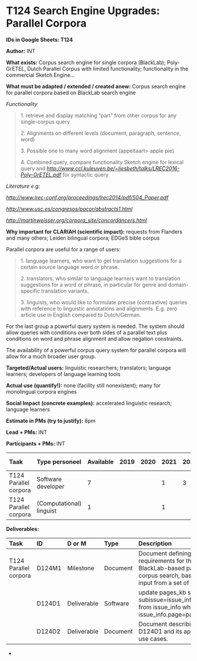 <h1 id="t124-search-engine-upgrades-parallel-corpora"><strong>T124</strong> Search Engine Upgrades: Parallel Corpora</h1>
<p><strong>IDs in Google Sheets: T124</strong></p>
<p><strong>Author:</strong> INT</p>
<p><strong>What exists:</strong> Corpus search engine for single corpora (BlackLab); Poly-GrETEL, Dutch Parallel Corpus with limited functionality; functionality in the commercial Sketch Engine...</p>
<p><strong>What must be adapted / extended / created anew:</strong> Corpus search engine for parallel corpora based on BlackLab search engine</p>
<p><em>Functionality</em></p>
<blockquote>
<p>1. retrieve and display matching “part” from other corpus for any single-corpus query</p>
<p>2. Alignments on different levels (document, paragraph, sentence, word)</p>
<p>3. Possible one to many word alignment (appeltaart&gt; apple pie)</p>
<p>4. Combined query, compare functionality Sketch engine for lexical query and <a href="http://www.ccl.kuleuven.be/~liesbeth/talks/LREC2016-Poly-GrETEL.pdf"><em>http://www.ccl.kuleuven.be/~liesbeth/talks/LREC2016-Poly-GrETEL.pdf</em></a> for syntactic query</p>
</blockquote>
<p><em>Literature e.g:</em></p>
<p><a href="http://www.lrec-conf.org/proceedings/lrec2014/pdf/504_Paper.pdf"><em>http://www.lrec-conf.org/proceedings/lrec2014/pdf/504_Paper.pdf</em></a></p>
<p><a href="http://www.usc.es/congresos/pacor/abstracts1.html"><em>http://www.usc.es/congresos/pacor/abstracts1.html</em></a></p>
<p><a href="http://martinweisser.org/corpora_site/concordancers.html"><em>http://martinweisser.org/corpora_site/concordancers.html</em></a></p>
<p><strong>Why important for CLARIAH (scientific impact):</strong> requests from Flanders and many others; Leiden bilingual corpora; EDGeS bible corpus</p>
<p>Parallel corpora are useful for a range of users:</p>
<blockquote>
<p>1. language learners, who want to get translation suggestions for a certain source language word or phrase.</p>
<p>2. translators, who similar to language learners want to translation suggestions for a word or phrase, in particular for genre and domain-specific translation variants.</p>
<p>3. linguists, who would like to formulate precise (contrastive) queries with reference to linguistic annotations and alignments. E.g. zero article use in English compared to Dutch/German.</p>
</blockquote>
<p>For the last group a powerful query system is needed. The system should allow queries with conditions over both sides of a parallel text plus conditions on word and phrase alignment and allow negation constraints.</p>
<p>The availability of a powerful corpus query system for parallel corpora will allow for a much broader user group.</p>
<p><strong>Targeted/Actual users:</strong> linguistic researchers; translators; language learners; developers of language learning tools</p>
<p><strong>Actual use (quantify!):</strong> none (facility still nonexistent); many for monolingual corpora engines</p>
<p><strong>Social Impact</strong> <strong>(concrete examples):</strong> accelerated linguistic research; language learners</p>
<p><strong>Estimate in PMs (try to justify):</strong> 8pm</p>
<p><strong>Lead + PMs:</strong> INT</p>
<p><strong>Participants + PMs:</strong> INT</p>
<table>
<thead>
<tr class="header">
<th align="left"><strong>Taak</strong></th>
<th align="left"><strong>Type personeel</strong></th>
<th align="left"><strong>Available</strong></th>
<th align="left"><strong>2019</strong></th>
<th align="left"><strong>2020</strong></th>
<th align="left"><strong>2021</strong></th>
<th align="left"><strong>2022</strong></th>
<th align="left"><strong>2023</strong></th>
<th align="left"><strong>Summed</strong></th>
<th align="left"><strong>Task total</strong></th>
</tr>
</thead>
<tbody>
<tr class="odd">
<td align="left">T124 Parallel corpora</td>
<td align="left">Software developer</td>
<td align="left">7</td>
<td align="left"></td>
<td align="left"></td>
<td align="left">1</td>
<td align="left">3</td>
<td align="left">3</td>
<td align="left"><strong>7</strong></td>
<td align="left">8</td>
</tr>
<tr class="even">
<td align="left">T124 Parallel corpora</td>
<td align="left">(Computational) linguist</td>
<td align="left">1</td>
<td align="left"></td>
<td align="left"></td>
<td align="left">1</td>
<td align="left"></td>
<td align="left"></td>
<td align="left"><strong>1</strong></td>
<td align="left"></td>
</tr>
</tbody>
</table>
<p><strong>Deliverables:</strong></p>
<table>
<thead>
<tr class="header">
<th align="left">Task</th>
<th align="left">ID</th>
<th align="left">D or M</th>
<th align="left">Type</th>
<th align="left">Description</th>
</tr>
</thead>
<tbody>
<tr class="odd">
<td align="left">T124 Parallel corpora</td>
<td align="left">D124M1</td>
<td align="left">Milestone</td>
<td align="left">Document</td>
<td align="left">Document defining the requirements for the BlackLab-based parallel corpus search, based on input from a set of use cases.</td>
</tr>
<tr class="even">
<td align="left"></td>
<td align="left">D124D1</td>
<td align="left">Deliverable</td>
<td align="left">Software</td>
<td align="left">update pages_kb set subissue=issue_info.subissue from issue_info where issue_info.page=page_id</td>
</tr>
<tr class="odd">
<td align="left"></td>
<td align="left">D124D2</td>
<td align="left">Deliverable</td>
<td align="left">Document</td>
<td align="left">Document describing D124D1 and its application to use cases.</td>
</tr>
</tbody>
</table>
<ul>
<li></li>
</ul>
